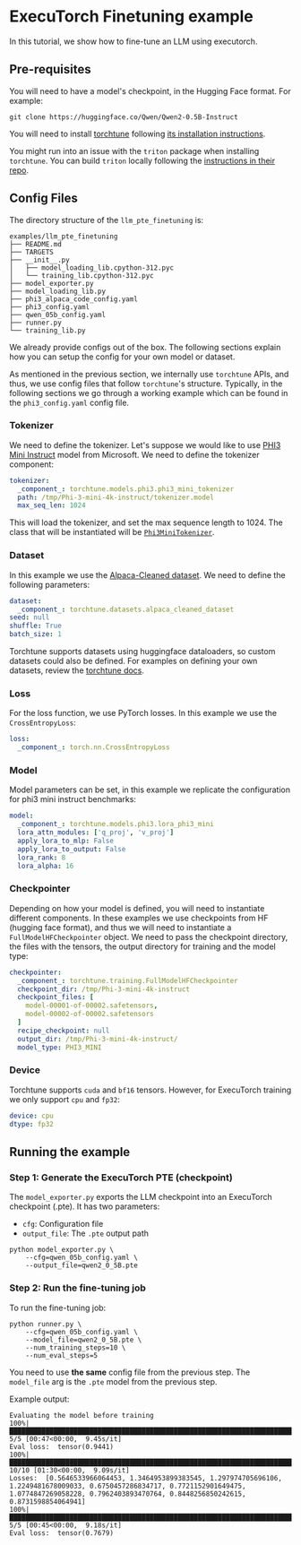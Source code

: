 # ExecuTorch Finetuning example

In this tutorial, we show how to fine-tune an LLM using executorch.

## Pre-requisites

You will need to have a model's checkpoint, in the Hugging Face format. For example:

```console
git clone https://huggingface.co/Qwen/Qwen2-0.5B-Instruct
```

You will need to install [torchtune](https://github.com/pytorch/torchtune) following [its installation instructions](https://github.com/pytorch/torchtune?tab=readme-ov-file#installation).

You might run into an issue with the `triton` package when installing `torchtune`. You can build `triton` locally following the [instructions in their repo](https://github.com/triton-lang/triton?tab=readme-ov-file#install-from-source).

## Config Files

The directory structure of the `llm_pte_finetuning` is:

```console
examples/llm_pte_finetuning
├── README.md
├── TARGETS
├── __init__.py
│   ├── model_loading_lib.cpython-312.pyc
│   └── training_lib.cpython-312.pyc
├── model_exporter.py
├── model_loading_lib.py
├── phi3_alpaca_code_config.yaml
├── phi3_config.yaml
├── qwen_05b_config.yaml
├── runner.py
└── training_lib.py
```

We already provide configs out of the box. The following sections explain how you can setup the config for your own model or dataset.

As mentioned in the previous section, we internally use `torchtune` APIs, and thus, we use config files that follow `torchtune`'s structure. Typically, in the following sections we go through a working example which can be found in the `phi3_config.yaml` config file.

### Tokenizer

We need to define the tokenizer. Let's suppose we would like to use [PHI3 Mini Instruct](https://huggingface.co/microsoft/Phi-3-mini-4k-instruct) model from Microsoft. We need to define the tokenizer component:

```yaml
tokenizer:
  _component_: torchtune.models.phi3.phi3_mini_tokenizer
  path: /tmp/Phi-3-mini-4k-instruct/tokenizer.model
  max_seq_len: 1024
```

This will load the tokenizer, and set the max sequence length to 1024. The class that will be instantiated will be [`Phi3MiniTokenizer`](https://github.com/pytorch/torchtune/blob/ee343e61804f9942b2bd48243552bf17b5d0d553/torchtune/models/phi3/_tokenizer.py#L30).

### Dataset

In this example we use the [Alpaca-Cleaned dataset](https://huggingface.co/datasets/yahma/alpaca-cleaned). We need to define the following parameters:

```yaml
dataset:
  _component_: torchtune.datasets.alpaca_cleaned_dataset
seed: null
shuffle: True
batch_size: 1
```

Torchtune supports datasets using huggingface dataloaders, so custom datasets could also be defined. For examples on defining your own datasets, review the [torchtune docs](https://pytorch.org/torchtune/stable/basics/text_completion_datasets.html#loading-text-completion-datasets-from-hugging-face).

### Loss

For the loss function, we use PyTorch losses. In this example we use the `CrossEntropyLoss`:

```yaml
loss:
  _component_: torch.nn.CrossEntropyLoss
```

### Model

Model parameters can be set, in this example we replicate the configuration for phi3 mini instruct benchmarks:

```yaml
model:
  _component_: torchtune.models.phi3.lora_phi3_mini
  lora_attn_modules: ['q_proj', 'v_proj']
  apply_lora_to_mlp: False
  apply_lora_to_output: False
  lora_rank: 8
  lora_alpha: 16
```

### Checkpointer

Depending on how your model is defined, you will need to instantiate different components. In these examples we use checkpoints from HF (hugging face format), and thus we will need to instantiate a `FullModelHFCheckpointer` object. We need to pass the checkpoint directory, the files with the tensors, the output directory for training and the model type:

```yaml
checkpointer:
  _component_: torchtune.training.FullModelHFCheckpointer
  checkpoint_dir: /tmp/Phi-3-mini-4k-instruct
  checkpoint_files: [
    model-00001-of-00002.safetensors,
    model-00002-of-00002.safetensors
  ]
  recipe_checkpoint: null
  output_dir: /tmp/Phi-3-mini-4k-instruct/
  model_type: PHI3_MINI
```

### Device

Torchtune supports `cuda` and `bf16` tensors. However, for ExecuTorch training we only support `cpu` and `fp32`:

```yaml
device: cpu
dtype: fp32
```

## Running the example

### Step 1: Generate the ExecuTorch PTE (checkpoint)

The `model_exporter.py` exports the LLM checkpoint into an ExecuTorch checkpoint (.pte). It has two parameters:

* `cfg`: Configuration file
* `output_file`: The `.pte` output path

```console
python model_exporter.py \
    --cfg=qwen_05b_config.yaml \
    --output_file=qwen2_0_5B.pte
```

### Step 2: Run the fine-tuning job

To run the fine-tuning job:

```console
python runner.py \
    --cfg=qwen_05b_config.yaml \
    --model_file=qwen2_0_5B.pte \
    --num_training_steps=10 \
    --num_eval_steps=5
```

You need to use **the same** config file from the previous step. The `model_file` arg is the `.pte` model from the previous step.

Example output:

```console
Evaluating the model before training
100%|███████████████████████████████████████████████████████████████████████████████████████████████████████████████████████████████████████████████████████████████████████████████████████████████████████████| 5/5 [00:47<00:00,  9.45s/it]
Eval loss:  tensor(0.9441)
100%|█████████████████████████████████████████████████████████████████████████████████████████████████████████████████████████████████████████████████████████████████████████████████████████████████████████| 10/10 [01:30<00:00,  9.09s/it]
Losses:  [0.5646533966064453, 1.3464953899383545, 1.297974705696106, 1.2249481678009033, 0.6750457286834717, 0.7721152901649475, 1.0774847269058228, 0.7962403893470764, 0.8448256850242615, 0.8731598854064941]
100%|███████████████████████████████████████████████████████████████████████████████████████████████████████████████████████████████████████████████████████████████████████████████████████████████████████████| 5/5 [00:45<00:00,  9.18s/it]
Eval loss:  tensor(0.7679)
```
